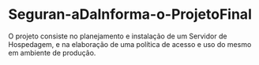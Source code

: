# Seguran-aDaInforma-o-ProjetoFinal
O projeto consiste no planejamento e instalação de um Servidor de Hospedagem, e na elaboração de uma política de acesso e uso do mesmo em ambiente de produção. 
